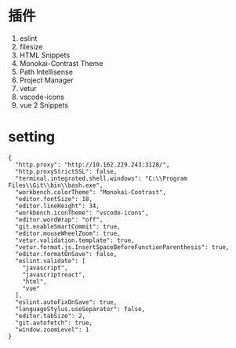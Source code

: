 # 插件
1. eslint
2. filesize
3. HTML Snippets
4. Monokai-Contrast Theme
5. Path Intellisense
6. Project Manager
7. vetur
8. vscode-icons
9. vue 2 Snippets

# setting
```
{
  "http.proxy": "http://10.162.229.243:3128/",
  "http.proxyStrictSSL": false,
  "terminal.integrated.shell.windows": "C:\\Program Files\\Git\\bin\\bash.exe",
  "workbench.colorTheme": "Monokai-Contrast",
  "editor.fontSize": 18,
  "editor.lineHeight": 34,
  "workbench.iconTheme": "vscode-icons",
  "editor.wordWrap": "off",
  "git.enableSmartCommit": true,
  "editor.mouseWheelZoom": true,
  "vetur.validation.template": true,
  "vetur.format.js.InsertSpaceBeforeFunctionParenthesis": true,
  "editor.formatOnSave": false,
  "eslint.validate": [
    "javascript",
    "javascriptreact",
    "html",
    "vue"
  ],
  "eslint.autoFixOnSave": true,
  "languageStylus.useSeparator": false,
  "editor.tabSize": 2,
  "git.autofetch": true,
  "window.zoomLevel": 1
}
```
